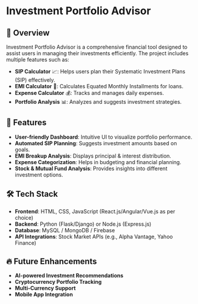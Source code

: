 # Investment Portfolio Advisor

## 📌 Overview
Investment Portfolio Advisor is a comprehensive financial tool designed to assist users in managing their investments efficiently. The project includes multiple features such as:
- **SIP Calculator** 📈: Helps users plan their Systematic Investment Plans (SIP) effectively.
- **EMI Calculator** 🏡: Calculates Equated Monthly Installments for loans.
- **Expense Calculator** 💰: Tracks and manages daily expenses.
- **Portfolio Analysis** 📊: Analyzes and suggests investment strategies.

## 🚀 Features
- **User-friendly Dashboard**: Intuitive UI to visualize portfolio performance.
- **Automated SIP Planning**: Suggests investment amounts based on goals.
- **EMI Breakup Analysis**: Displays principal & interest distribution.
- **Expense Categorization**: Helps in budgeting and financial planning.
- **Stock & Mutual Fund Analysis**: Provides insights into different investment options.

## 🛠️ Tech Stack
- **Frontend**: HTML, CSS, JavaScript (React.js/Angular/Vue.js as per choice)
- **Backend**: Python (Flask/Django) or Node.js (Express.js)
- **Database**: MySQL / MongoDB / Firebase
- **API Integrations**: Stock Market APIs (e.g., Alpha Vantage, Yahoo Finance)

## 🔥 Future Enhancements
- **AI-powered Investment Recommendations**
- **Cryptocurrency Portfolio Tracking**
- **Multi-Currency Support**
- **Mobile App Integration**
